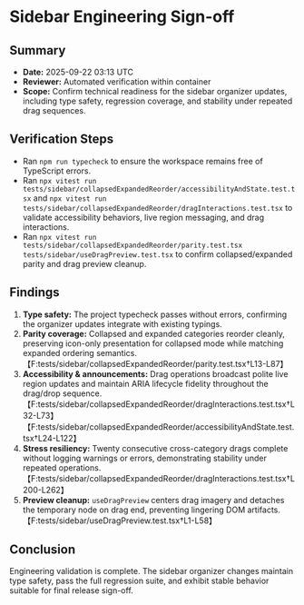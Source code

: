 # Sidebar Engineering Sign-off

## Summary
- **Date:** 2025-09-22 03:13 UTC
- **Reviewer:** Automated verification within container
- **Scope:** Confirm technical readiness for the sidebar organizer updates, including type safety, regression coverage, and stability under repeated drag sequences.

## Verification Steps
- Ran `npm run typecheck` to ensure the workspace remains free of TypeScript errors.
- Ran `npx vitest run tests/sidebar/collapsedExpandedReorder/accessibilityAndState.test.tsx` and `npx vitest run tests/sidebar/collapsedExpandedReorder/dragInteractions.test.tsx` to validate accessibility behaviors, live region messaging, and drag interactions.
- Ran `npx vitest run tests/sidebar/collapsedExpandedReorder/parity.test.tsx tests/sidebar/useDragPreview.test.tsx` to confirm collapsed/expanded parity and drag preview cleanup.

## Findings
1. **Type safety:** The project typecheck passes without errors, confirming the organizer updates integrate with existing typings.
2. **Parity coverage:** Collapsed and expanded categories reorder cleanly, preserving icon-only presentation for collapsed mode while matching expanded ordering semantics.【F:tests/sidebar/collapsedExpandedReorder/parity.test.tsx†L13-L87】
3. **Accessibility & announcements:** Drag operations broadcast polite live region updates and maintain ARIA lifecycle fidelity throughout the drag/drop sequence.【F:tests/sidebar/collapsedExpandedReorder/dragInteractions.test.tsx†L32-L73】【F:tests/sidebar/collapsedExpandedReorder/accessibilityAndState.test.tsx†L24-L122】
4. **Stress resiliency:** Twenty consecutive cross-category drags complete without logging warnings or errors, demonstrating stability under repeated operations.【F:tests/sidebar/collapsedExpandedReorder/dragInteractions.test.tsx†L200-L262】
5. **Preview cleanup:** `useDragPreview` centers drag imagery and detaches the temporary node on drag end, preventing lingering DOM artifacts.【F:tests/sidebar/useDragPreview.test.tsx†L1-L58】

## Conclusion
Engineering validation is complete. The sidebar organizer changes maintain type safety, pass the full regression suite, and exhibit stable behavior suitable for final release sign-off.
